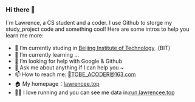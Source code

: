 ### Hi there 👋

I`m Lawrence, a CS student and a coder. I use Github to storge my study_project code and something cool!
Here are some intros to help you learn me more:

- 🔭 I’m currently studing in [Beijing Institute of Technology](https://www.bit.edu.cn/)（BIT）
- 🌱 I’m currently learning ...
- 🤔 I’m looking for help with Google & Github
- 💬 Ask me about anything if I can help you ~  
- 📫 How to reach me: 📮TOBE_ACODER@163.com
- 🏠 My homepage：[lawrencee.top](https://www.lawrencee.top)
- 🏃‍♀️ I love running and you can see me data in:[run.lawrencee.top](https://run.lawrencee.top)

